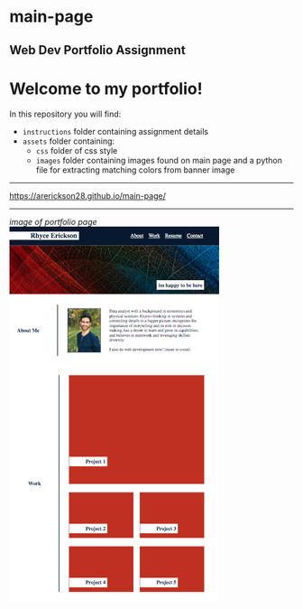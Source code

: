 # main-page
## Web Dev Portfolio Assignment

# Welcome to my portfolio! 

In this repository you will find:
* `instructions` folder containing assignment details
* `assets` folder containing:
    * `css` folder of css style
    * `images` folder containing images found on main page and a python file for extracting matching colors from banner image
----
https://arerickson28.github.io/main-page/  

---
*image of portfolio page*  
![image of portfolio page](portfolio_page.png)